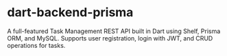 # dart-backend-prisma
A full-featured Task Management REST API built in Dart using Shelf, Prisma ORM, and MySQL. Supports user registration, login with JWT, and CRUD operations for tasks.
